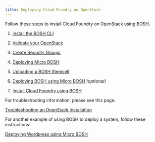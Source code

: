 ```yaml
---
title: Deploying Cloud Foundry on OpenStack
---
```


Follow these steps to install Cloud Foundry on OpenStack using BOSH.

1. [Install the BOSH CLI](/docs/running/bosh/setup/index.html)

1. [Validate your OpenStack](validate_openstack.html)

1. [Create Security Groups](/docs/running/deploying-cf/common/security_groups.html)

1. [Deploying Micro BOSH](deploying_microbosh.html)

1. [Uploading a BOSH Stemcell](uploading_bosh_stemcell.html)

1. [Deploying BOSH using Micro BOSH](deploying_bosh.html) *(optional)*

1. [Install Cloud Foundry using BOSH](install_cf_openstack.html)

For troubleshooting information, please see this page:

[Troubleshooting an OpenStack Installation](troubleshooting.html)

For another example of using BOSH to deploy a system, follow these instructions: 

[Deploying Wordpress using Micro BOSH](deploying_wordpress.html)
